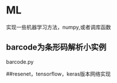 # ML
实现一些机器学习方法，numpy,或者调库函数


## barcode为条形码解析小实例
barcode.py

##resenet，tensorflow，keras版本网络实现





